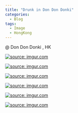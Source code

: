 ```yaml
---
title: "Drunk in Don Don Donki"
categories:
  - Blog
tags:
  - Image
  - HongKong
---
```


@ Don Don Donki , HK

<a href="https://imgur.com/XcZf07D"><img src="https://i.imgur.com/XcZf07D.jpg" title="source: imgur.com" /></a>

<a href="https://imgur.com/VfyNNgm"><img src="https://i.imgur.com/VfyNNgm.jpg" title="source: imgur.com" /></a>

<a href="https://imgur.com/bgJdGyL"><img src="https://i.imgur.com/bgJdGyL.jpg" title="source: imgur.com" /></a>

<a href="https://imgur.com/27Ex0Rb"><img src="https://i.imgur.com/27Ex0Rb.jpg" title="source: imgur.com" /></a>

<a href="https://imgur.com/roLQMCE"><img src="https://i.imgur.com/roLQMCE.jpg" title="source: imgur.com" /></a>

<a href="https://imgur.com/cuOX7ri"><img src="https://i.imgur.com/cuOX7ri.jpg" title="source: imgur.com" /></a>


<script src="https://utteranc.es/client.js"
        repo="serendipityinlife/serendipityinlife.github.io"
        issue-term="pathname"
        theme="github-light"
        crossorigin="anonymous"
        async>
</script>

